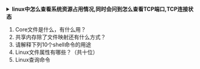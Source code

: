 <details>
 <summary><b>linux中怎么查看系统资源占用情况,同时会问到怎么查看TCP端口,TCP连接状态</b></summary>

	top         //可能会问得更深,比如显示出来有哪些信息、你关心哪些信息、查看某个进程等
	iostat      //磁盘cpu
	free        //内存剩余
	df          //磁盘使用情况
	du          //文件占用信息

	ps              //查看进程信息
	netstat -anptol //查看端口占用情况,参数细节建议查文档,小心被问倒

</details>


1. Core文件是什么，有什么用？
2. 共享内存除了文件映射还有什么方式？
3. 请解释下列10个shell命令的用途
4. Linux文件属性有哪些？（共十位）
5. Linux查询命令